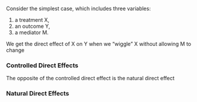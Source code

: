 

Consider the simplest case, which includes three variables: 
1. a treatment X, 
2. an outcome Y,
3. a mediator M. 
 
We get the direct effect of X on Y when we “wiggle” X without allowing M to change


### Controlled Direct Effects


The opposite of the controlled direct effect is the natural direct effect

### Natural Direct Effects


